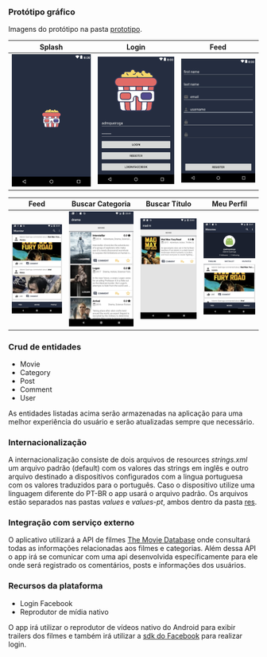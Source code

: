 ### Protótipo gráfico

Imagens do protótipo na pasta [prototipo](prototipo).

Splash | Login | Feed
:-:|:-:|:-:
![](/prototipo/app1.jpeg) | ![](/prototipo/app2.jpeg) | ![](/prototipo/register.jpeg) 

Feed | Buscar Categoria | Buscar Título | Meu Perfil
:-:|:-:|:-:|:-:
![](/prototipo/app3.jpeg) | ![](/prototipo/app4.jpeg) | ![](/prototipo/app5.jpeg) | ![](/prototipo/app6.jpeg) 

### Crud de entidades
* Movie
* Category
* Post
* Comment
* User

As entidades listadas acima serão armazenadas na aplicação para uma melhor experiência do usuário e serão atualizadas sempre que necessário.

### Internacionalização
A internacionalização consiste de dois arquivos de resources _strings.xml_ um arquivo padrão (default) com os valores das strings em inglês e outro arquivo destinado a dispositivos configurados com a lingua portuguesa com os valores traduzidos para o português. Caso o dispositivo utilize uma linguagem diferente do PT-BR o app usará o arquivo padrão. Os arquivos estão separados nas pastas _values_ e _values-pt_, ambos dentro da pasta [res](app/src/main/res).

### Integração com serviço externo
O aplicativo utilizará a API de filmes [The Movie Database](https://www.themoviedb.org/documentation/api) onde consultará todas as  informações relacionadas aos filmes e categorias. Além dessa API o app irá se comunicar com uma api desenvolvida específicamente para ele onde será registrado os comentários, posts e informações dos usuários.

### Recursos da plataforma
* Login Facebook
* Reprodutor de mídia nativo

O app irá utilizar o reprodutor de vídeos nativo do Android para exibir trailers dos filmes e também irá utilizar a [sdk do Facebook](https://developers.facebook.com/docs/android/) para realizar login.
